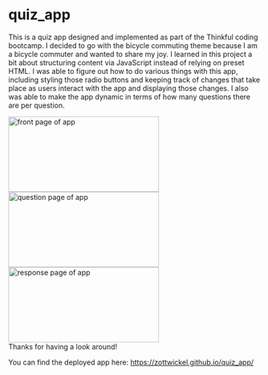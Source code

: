 # quiz_app

This is a quiz app designed and implemented as part of the Thinkful coding bootcamp. I decided to go with the bicycle commuting theme because I am a bicycle commuter and wanted to share my joy. I learned in this project a bit about structuring content via JavaScript instead of relying on preset HTML. I was able to figure out how to do various things with this app, including styling those radio buttons and keeping track of changes that take place as users interact with the app and displaying those changes. I also was able to make the app dynamic in terms of how many questions there are per question.

<img src="https://i.imgur.com/eq9ZiKI.png" height="150" width="300" alt="front page of app"><br>
<img src="https://i.imgur.com/PUz6afT.png" height="150" width="300" alt="question page of app"><br>
<img src="https://i.imgur.com/m0PY2sX.png" height="150" width="300" alt="response page of app"><br>
Thanks for having a look around!

You can find the deployed app here: https://zottwickel.github.io/quiz_app/
